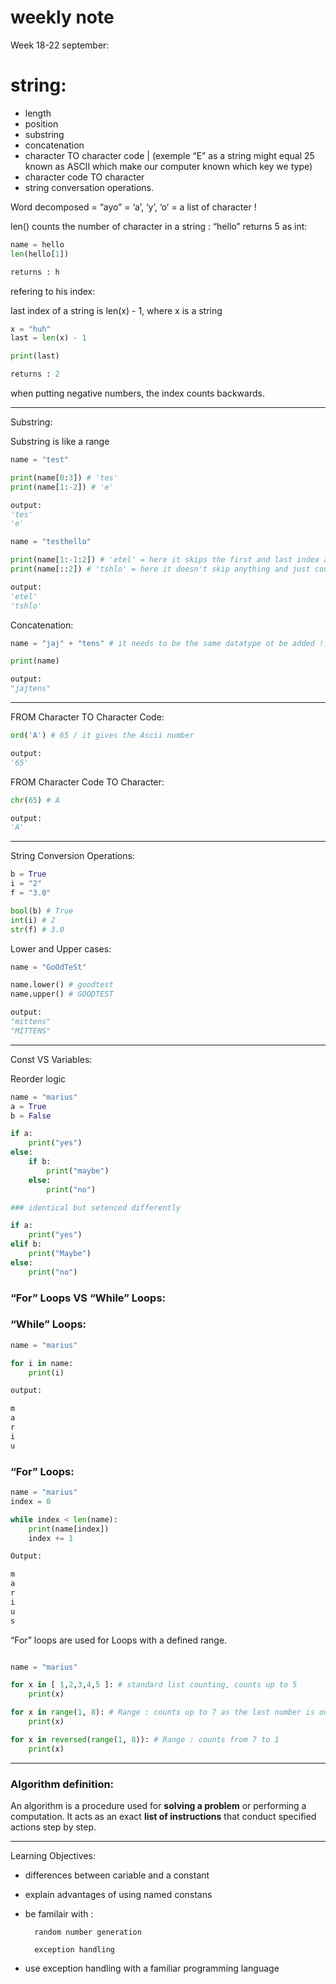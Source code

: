 # weekly note

Week 18-22 september:

# string:

- length
- position
- substring
- concatenation
- character TO character code | (exemple “E” as a string might equal 25 known as ASCII which make our computer known which key we type)
- character code TO character
- string conversation operations.

Word decomposed = “ayo” = ‘a’, ‘y’, ‘o’ = a list of character !

len() counts the number of character in a string : “hello” returns 5 as int:

```python
name = hello
len(hello[1])

returns : h
```

refering to his index: 

last index of a string is len(x) - 1, where x is a string

```python
x = "huh"
last = len(x) - 1

print(last)

returns : 2
```

when putting negative numbers, the index counts backwards.

---

Substring:

Substring is like a range 

```python
name = "test"

print(name[0:3]) # 'tes'
print(name[1:-2]) # 'e'

output:
'tes'
'e'
```

```python
name = "testhello"

print(name[1:-1:2]) # 'etel' = here it skips the first and last index and counts every 2 leters
print(name[::2]) # 'tshlo' = here it doesn't skip anything and just counts every 2 steps

output:
'etel'
'tshlo'
```

Concatenation:

```python
name = "jaj" + "tens" # it needs to be the same datatype ot be added !!

print(name)

output:
"jajtens"
```

---

FROM Character TO Character Code:

```python
ord('A') # 65 / it gives the Ascii number

output:
'65'
```

FROM Character Code TO Character:

```python
chr(65) # A

output:
'A'
```

---

String Conversion Operations:

```python
b = True
i = "2"
f = "3.0"

bool(b) # True
int(i) # 2
str(f) # 3.0
```

Lower and Upper cases:

```python
name = "GoOdTeSt"

name.lower() # goodtest
name.upper() # GOODTEST

output:
"mittens"
"MITTENS"
```

--- 

Const VS Variables:

Reorder logic

```python
name = "marius"
a = True
b = False

if a:
    print("yes")
else:
    if b:
        print("maybe")
    else:
        print("no")

### identical but setenced differently

if a:
    print("yes")
elif b:
    print("Maybe")
else:
    print("no")
```

### “For” Loops VS “While” Loops:

### “While” Loops:

```python
name = "marius"

for i in name:
    print(i)

output:

m
a
r
i
u

```

### “For” Loops:

```python
name = "marius"
index = 0 

while index < len(name):
    print(name[index])
    index += 1

Output:

m
a
r
i
u
s

```

“For” loops are used for Loops with a defined range.

```python

name = "marius"

for x in [ 1,2,3,4,5 ]: # standard list counting, counts up to 5
    print(x)

for x in range(1, 8): # Range : counts up to 7 as the last number is out of the list
    print(x)

for x in reversed(range(1, 8)): # Range : counts from 7 to 1
    print(x)

```

---

### __Algorithm definition:__

An algorithm is a procedure used for __**solving a problem**__ or performing a computation.
It acts as an exact __**list of instructions**__ that conduct specified actions step by step.

---

Learning Objectives:

- differences between cariable and a constant
- explain advantages of using named constans
- be familair with : 

        random number generation

        exception handling

- use exception handling with a familiar programming language